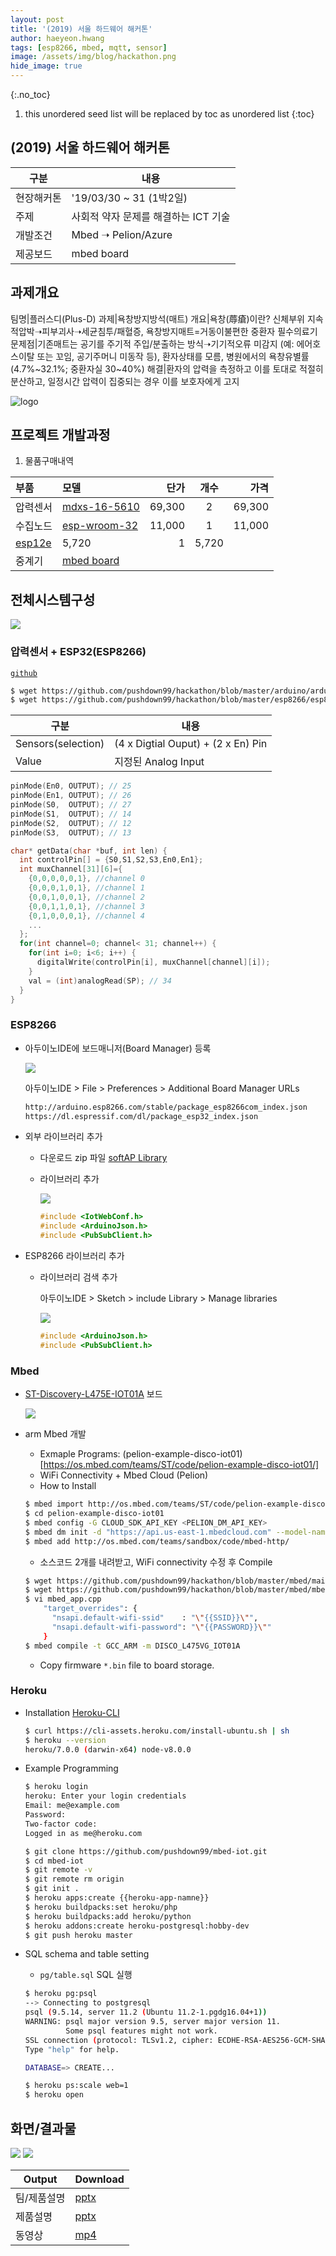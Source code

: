 ```yaml
---
layout: post
title: '(2019) 서울 하드웨어 해커톤' 
author: haeyeon.hwang
tags: [esp8266, mbed, mqtt, sensor]
image: /assets/img/blog/hackathon.png
hide_image: true
---
```


{:.no_toc}
1. this unordered seed list will be replaced by toc as unordered list
{:toc}

## (2019) 서울 하드웨어 해커톤


구분|내용
---|---
현장해커톤|'19/03/30 ~ 31 (1박2일)
주제|사회적 약자 문제를 해결하는 ICT 기술
개발조건|Mbed ➝ Pelion/Azure
제공보드| mbed board


## 과제개요

팀명|플러스디(Plus-D)
과제|욕창방지방석(매트)
개요|욕창(蓐瘡)이란? 신체부위 지속적압박➝피부괴사➝세균침투/패혈증, 욕창방지매트=거동이불편한 중환자 필수의료기
문제점|기존매트는 공기를 주기적 주입/분출하는 방식➝기기적오류 미감지 (예: 에어호스이탈 또는 꼬임, 공기주머니 미동작 등), 환자상태를 모름, 병원에서의 욕창유별률(4.7%~32.1%; 중환자실 30~40%)
해결|환자의 압력을 측정하고 이를 토대로 적절히 분산하고, 일정시간 압력이 집중되는 경우 이를 보호자에게 고지

![logo](/assets/img/blog/blue-eye-logo.png)

## 프로젝트 개발과정 

1. 물품구매내역

부품|모델|단가|개수|가격
:---|:---|---:|:---:|---:
압력센서|[mdxs-16-5610](http://mechasolution.com/shop/goods/goods_view.php?goodsno=577041&category=)|69,300|2|69,300
수집노드|[esp-wroom-32](http://mechasolution.com/shop/goods/goods_view.php?&goodsno=577245)|11,000|1|11,000
 |[esp12e](http://mechasolution.com/shop/goods/goods_view.php?goodsno=539744&category=)|5,720|1|5,720
중계기|[mbed board](https://os.mbed.com/platforms/ST-Discovery-L475E-IOT01A/)|||


## 전체시스템구성

![](/assets/img/blog/blue-eye-1.png)

### 압력센서 + ESP32(ESP8266)
  
[`github`](https://github.com/pushdown99/hackathon)

~~~bash
$ wget https://github.com/pushdown99/hackathon/blob/master/arduino/arduino.ino
$ wget https://github.com/pushdown99/hackathon/blob/master/esp8266/esp8266.ino
~~~

구분|내용
---|---
Sensors(selection)|(4 x Digtial Ouput) + (2 x En) Pin 
Value|지정된 Analog Input 

~~~c
pinMode(En0, OUTPUT); // 25
pinMode(En1, OUTPUT); // 26
pinMode(S0,  OUTPUT); // 27
pinMode(S1,  OUTPUT); // 14
pinMode(S2,  OUTPUT); // 12
pinMode(S3,  OUTPUT); // 13

char* getData(char *buf, int len) {
  int controlPin[] = {S0,S1,S2,S3,En0,En1};
  int muxChannel[31][6]={
    {0,0,0,0,0,1}, //channel 0
    {0,0,0,1,0,1}, //channel 1
    {0,0,1,0,0,1}, //channel 2
    {0,0,1,1,0,1}, //channel 3
    {0,1,0,0,0,1}, //channel 4
    ...
  };
  for(int channel=0; channel< 31; channel++) {
    for(int i=0; i<6; i++) {
      digitalWrite(controlPin[i], muxChannel[channel][i]);
    }
    val = (int)analogRead(SP); // 34
  }
}
~~~

### ESP8266

* 아두이노IDE에 보드매니저(Board Manager) 등록

  ![](/assets/img/blog/sketch.png)

  아두이노IDE > File > Preferences > Additional Board Manager URLs

  ~~~bash
  http://arduino.esp8266.com/stable/package_esp8266com_index.json
  https://dl.espressif.com/dl/package_esp32_index.json
  ~~~

* 외부 라이브러리 추가  

  - 다운로드 zip 파일 [softAP Library](https://github.com/prampec/IotWebConf)  
  - 라이브러리 추가  

    ![](/assets/img/blog/sketch-zip.png)

    ~~~c
    #include <IotWebConf.h>
    #include <ArduinoJson.h>
    #include <PubSubClient.h>
    ~~~

* ESP8266 라이브러리 추가
  - 라이브러리 검색 추가

    아두이노IDE > Sketch > include Library > Manage libraries

    ![](/assets/img/blog/sketch-lib.png)

    ~~~c
    #include <ArduinoJson.h>
    #include <PubSubClient.h>
    ~~~

### Mbed

* [ST-Discovery-L475E-IOT01A](https://os.mbed.com/platforms/ST-Discovery-L475E-IOT01A/) 보드  
  
  ![](/assets/img/blog/DISCO_L475VG_IOT01A.jpg)

* arm Mbed 개발 

  - Exmaple Programs: (pelion-example-disco-iot01)[https://os.mbed.com/teams/ST/code/pelion-example-disco-iot01/]
  - WiFi Connectivity + Mbed Cloud (Pelion)
  - How to Install
  
  ~~~bash
  $ mbed import http://os.mbed.com/teams/ST/code/pelion-example-disco-iot01/
  $ cd pelion-example-disco-iot01
  $ mbed config -G CLOUD_SDK_API_KEY <PELION_DM_API_KEY>
  $ mbed dm init -d "https://api.us-east-1.mbedcloud.com" --model-name "DISCO_L475VG_IOT01A" -q --force
  $ mbed add http://os.mbed.com/teams/sandbox/code/mbed-http/
  ~~~
  
  - 소스코드 2개를 내려받고, WiFi connectivity 수정 후 Compile
  
  ~~~bash
  $ wget https://github.com/pushdown99/hackathon/blob/master/mbed/main.cpp -O main.cpp
  $ wget https://github.com/pushdown99/hackathon/blob/master/mbed/mbed_app.json -O mbed_app.json
  $ vi mbed_app.cpp
      "target_overrides": {
        "nsapi.default-wifi-ssid"    : "\"{{SSID}}\"",
        "nsapi.default-wifi-password": "\"{{PASSWORD}}\""
      }
  $ mbed compile -t GCC_ARM -m DISCO_L475VG_IOT01A
  ~~~

  - Copy firmware `*.bin` file to board storage.

### Heroku

* Installation
  [Heroku-CLI](https://devcenter.heroku.com/articles/heroku-cli)

  ~~~bash
  $ curl https://cli-assets.heroku.com/install-ubuntu.sh | sh
  $ heroku --version
  heroku/7.0.0 (darwin-x64) node-v8.0.0
  ~~~

* Example Programming
  
  ~~~bash
  $ heroku login
  heroku: Enter your login credentials
  Email: me@example.com
  Password:
  Two-factor code:
  Logged in as me@heroku.com

  $ git clone https://github.com/pushdown99/mbed-iot.git
  $ cd mbed-iot
  $ git remote -v
  $ git remote rm origin
  $ git init .
  $ heroku apps:create {{heroku-app-namne}}
  $ heroku buildpacks:set heroku/php
  $ heroku buildpacks:add heroku/python
  $ heroku addons:create heroku-postgresql:hobby-dev
  $ git push heroku master
  ~~~

* SQL schema and table setting
  - `pg/table.sql` SQL 실행 
  
  ~~~bash
  $ heroku pg:psql
  --> Connecting to postgresql
  psql (9.5.14, server 11.2 (Ubuntu 11.2-1.pgdg16.04+1))
  WARNING: psql major version 9.5, server major version 11.
           Some psql features might not work.
  SSL connection (protocol: TLSv1.2, cipher: ECDHE-RSA-AES256-GCM-SHA384, bits: 256, compression: off)
  Type "help" for help.

  DATABASE=> CREATE...

  $ heroku ps:scale web=1
  $ heroku open
  ~~~

## 화면/결과물

![](/assets/img/blog/hackathon1.png)
![](/assets/img/blog/hackathon2.png)

Output|Download
---|---
팀/제품설명|[pptx](/assets/doc/cushion.pptx)
제품설명|[pptx](/assets/doc/pd-cushion.pptx)
동영상|[mp4](/assets/doc/pd-cushion.mp4)

